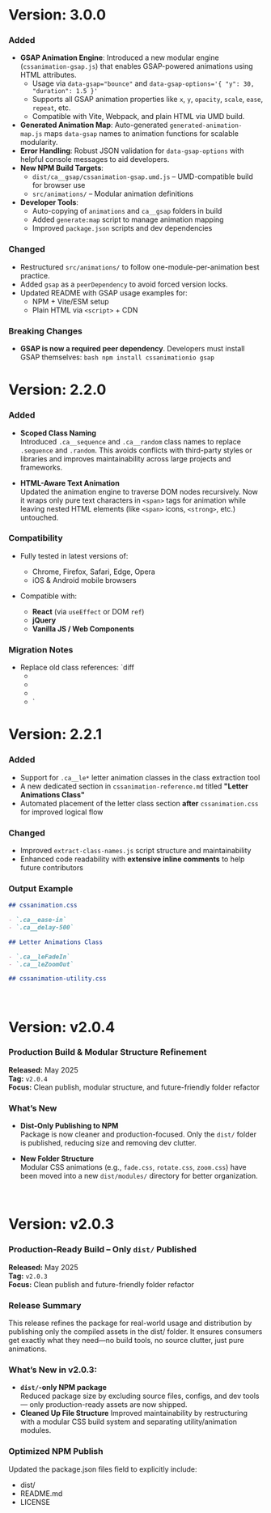 # Version: 3.0.0

### Added

- **GSAP Animation Engine**: Introduced a new modular engine (`cssanimation-gsap.js`) that enables GSAP-powered animations using HTML attributes.
    - Usage via `data-gsap="bounce"` and `data-gsap-options='{ "y": 30, "duration": 1.5 }'`
    - Supports all GSAP animation properties like `x`, `y`, `opacity`, `scale`, `ease`, `repeat`, etc.
    - Compatible with Vite, Webpack, and plain HTML via UMD build.
- **Generated Animation Map**: Auto-generated `generated-animation-map.js` maps `data-gsap` names to animation functions for scalable modularity.
- **Error Handling**: Robust JSON validation for `data-gsap-options` with helpful console messages to aid developers.
- **New NPM Build Targets**:
    - `dist/ca__gsap/cssanimation-gsap.umd.js` – UMD-compatible build for browser use
    - `src/animations/` – Modular animation definitions
- **Developer Tools**:
    - Auto-copying of `animations` and `ca__gsap` folders in build
    - Added `generate:map` script to manage animation mapping
    - Improved `package.json` scripts and dev dependencies

### Changed

- Restructured `src/animations/` to follow one-module-per-animation best practice.
- Added `gsap` as a `peerDependency` to avoid forced version locks.
- Updated README with GSAP usage examples for:
    - NPM + Vite/ESM setup
    - Plain HTML via `<script>` + CDN

### Breaking Changes

- **GSAP is now a required peer dependency**. Developers must install GSAP themselves:
  `bash
npm install cssanimationio gsap
`
  <br>

# Version: 2.2.0

### Added

- **Scoped Class Naming**  
  Introduced `.ca__sequence` and `.ca__random` class names to replace `.sequence` and `.random`. This avoids conflicts with third-party styles or libraries and improves maintainability across large projects and frameworks.

- **HTML-Aware Text Animation**  
  Updated the animation engine to traverse DOM nodes recursively. Now it wraps only pure text characters in `<span>` tags for animation while leaving nested HTML elements (like `<span>` icons, `<strong>`, etc.) untouched.

### Compatibility

- Fully tested in latest versions of:

    - Chrome, Firefox, Safari, Edge, Opera
    - iOS & Android mobile browsers

- Compatible with:
    - **React** (via `useEffect` or DOM `ref`)
    - **jQuery**
    - **Vanilla JS / Web Components**

### Migration Notes

- Replace old class references:
  `diff
    - <div class="sequence">
    - <div class="random">
    * <div class="ca__sequence">
    * <div class="ca__random">
      `

# Version: 2.2.1

### Added

- Support for `.ca__le*` letter animation classes in the class extraction tool
- A new dedicated section in `cssanimation-reference.md` titled **"Letter Animations Class"**
- Automated placement of the letter class section **after** `cssanimation.css` for improved logical flow

### Changed

- Improved `extract-class-names.js` script structure and maintainability
- Enhanced code readability with **extensive inline comments** to help future contributors

### Output Example

```md
## cssanimation.css

- `.ca__ease-in`
- `.ca__delay-500`

## Letter Animations Class

- `.ca__leFadeIn`
- `.ca__leZoomOut`

## cssanimation-utility.css
```

<br>

# Version: v2.0.4

### Production Build & Modular Structure Refinement

**Released:** May 2025  
**Tag:** `v2.0.4`  
**Focus:** Clean publish, modular structure, and future-friendly folder refactor

### What’s New

- **Dist-Only Publishing to NPM**  
  Package is now cleaner and production-focused. Only the `dist/` folder is published, reducing size and removing dev clutter.

- **New Folder Structure**  
  Modular CSS animations (e.g., `fade.css`, `rotate.css`, `zoom.css`) have been moved into a new `dist/modules/` directory for better organization.

<br>

# Version: v2.0.3

### Production-Ready Build – Only `dist/` Published

**Released:** May 2025  
**Tag:** `v2.0.3`  
**Focus:** Clean publish and future-friendly folder refactor

### Release Summary

This release refines the package for real-world usage and distribution by publishing only the compiled assets in the dist/ folder. It ensures consumers get exactly what they need—no build tools, no source clutter, just pure animations.

### What’s New in v2.0.3:

- **`dist/`-only NPM package**  
  Reduced package size by excluding source files, configs, and dev tools — only production-ready assets are now shipped.
- **Cleaned Up File Structure**
  Improved maintainability by restructuring with a modular CSS build system and separating utility/animation modules.

### Optimized NPM Publish

Updated the package.json files field to explicitly include:

- dist/
- README.md
- LICENSE
